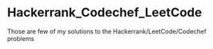 # Hackerrank_Codechef_LeetCode
Those are few of my solutions to the Hackerrank/LeetCode/Codechef problems
